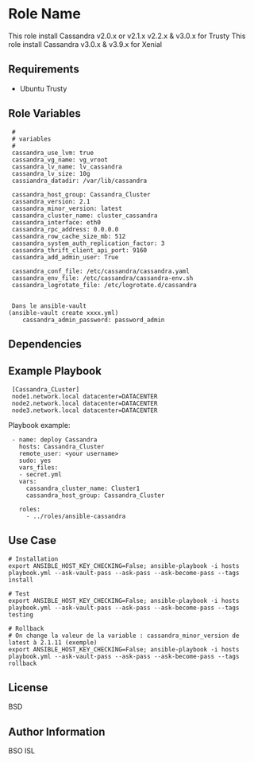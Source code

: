Role Name
=========

This role install Cassandra v2.0.x or v2.1.x  v2.2.x & v3.0.x for Trusty
This role install Cassandra v3.0.x & v3.9.x for Xenial


Requirements
------------

- Ubuntu Trusty

Role Variables
--------------

     #
     # variables
     #
     cassandra_use_lvm: true
     cassandra_vg_name: vg_vroot
     cassandra_lv_name: lv_cassandra
     cassandra_lv_size: 10g
     cassiandra_datadir: /var/lib/cassandra

     cassandra_host_group: Cassandra_Cluster
     cassandra_version: 2.1
     cassandra_minor_version: latest
     cassandra_cluster_name: cluster_cassandra
     cassandra_interface: eth0
     cassandra_rpc_address: 0.0.0.0
     cassandra_row_cache_size_mb: 512
     cassandra_system_auth_replication_factor: 3
     cassandra_thrift_client_api_port: 9160
     cassandra_add_admin_user: True

     cassandra_conf_file: /etc/cassandra/cassandra.yaml
     cassandra_env_file: /etc/cassandra/cassandra-env.sh
     cassandra_logrotate_file: /etc/logrotate.d/cassandra


     Dans le ansible-vault
	(ansible-vault create xxxx.yml)
     	cassandra_admin_password: password_admin

Dependencies
------------


Example Playbook
----------------


     [Cassandra_CLuster]
     node1.network.local datacenter=DATACENTER
     node2.network.local datacenter=DATACENTER
     node3.network.local datacenter=DATACENTER


Playbook example:

     - name: deploy Cassandra
       hosts: Cassandra_Cluster
       remote_user: <your username>
       sudo: yes
       vars_files:
       - secret.yml
       vars:
         cassandra_cluster_name: Cluster1
         cassandra_host_group: Cassandra_Cluster

       roles:
         - ../roles/ansible-cassandra


Use Case
----------------

	# Installation
	export ANSIBLE_HOST_KEY_CHECKING=False; ansible-playbook -i hosts playbook.yml --ask-vault-pass --ask-pass --ask-become-pass --tags install

	# Test
	export ANSIBLE_HOST_KEY_CHECKING=False; ansible-playbook -i hosts playbook.yml --ask-vault-pass --ask-pass --ask-become-pass --tags testing

	# Rollback
	# On change la valeur de la variable : cassandra_minor_version de latest à 2.1.11 (exemple)
	export ANSIBLE_HOST_KEY_CHECKING=False; ansible-playbook -i hosts playbook.yml --ask-vault-pass --ask-pass --ask-become-pass --tags rollback



License
-------

BSD

Author Information
------------------

BSO ISL
